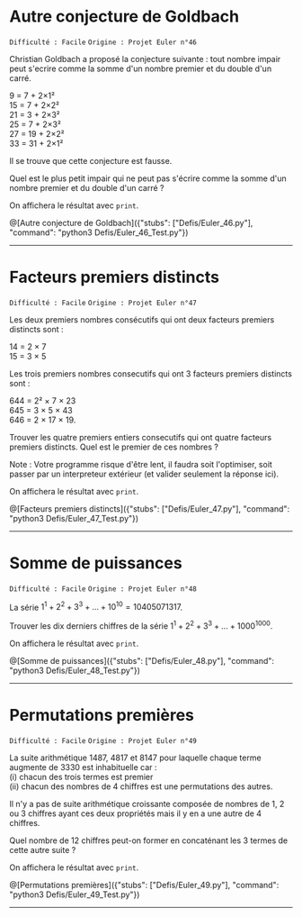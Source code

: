 # Autre conjecture de Goldbach
`Difficulté : Facile`
`Origine : Projet Euler n°46`

Christian Goldbach a proposé la conjecture suivante : tout nombre impair peut s'ecrire comme la somme d'un nombre premier et du double d'un carré.

9 = 7 + 2×1²  
15 = 7 + 2×2²  
21 = 3 + 2×3²  
25 = 7 + 2×3²  
27 = 19 + 2×2²  
33 = 31 + 2×1²  

Il se trouve que cette conjecture est fausse.

Quel est le plus petit impair qui ne peut pas s'écrire comme la somme d'un nombre premier et du double d'un carré ?

On affichera le résultat avec `print`.

@[Autre conjecture de Goldbach]({"stubs": ["Defis/Euler_46.py"], "command": "python3 Defis/Euler_46_Test.py"})

---

# Facteurs premiers distincts
`Difficulté : Facile`
`Origine : Projet Euler n°47`

Les deux premiers nombres consécutifs qui ont deux facteurs premiers distincts sont :

14 = 2 × 7  
15 = 3 × 5  

Les trois premiers nombres consecutifs qui ont 3 facteurs premiers distincts sont :

644 = 2² × 7 × 23  
645 = 3 × 5 × 43  
646 = 2 × 17 × 19.  

Trouver les quatre premiers entiers consecutifs qui ont quatre facteurs premiers distincts. Quel est le premier de ces nombres ?

Note : Votre programme risque d'être lent, il faudra soit l'optimiser, soit passer par un interpreteur extérieur (et valider seulement la réponse ici).

On affichera le résultat avec `print`.

@[Facteurs premiers distincts]({"stubs": ["Defis/Euler_47.py"], "command": "python3 Defis/Euler_47_Test.py"})

---

# Somme de puissances  
`Difficulté : Facile`
`Origine : Projet Euler n°48`

La série $`1^1 + 2^2 + 3^3 + ... + 10^{10 }= 10405071317`$.

Trouver les dix derniers chiffres de la série $`1^1 + 2^2 + 3^3 + ... + 1000^{1000}`$.

On affichera le résultat avec `print`.

@[Somme de puissances]({"stubs": ["Defis/Euler_48.py"], "command": "python3 Defis/Euler_48_Test.py"})

---

# Permutations premières 
`Difficulté : Facile`
`Origine : Projet Euler n°49`

La suite arithmétique 1487, 4817 et 8147 pour laquelle chaque terme augmente de 3330 est inhabituelle car :   
(i) chacun des trois termes est premier  
(ii) chacun des nombres de 4 chiffres est une permutations des autres.

Il n'y a pas de suite arithmétique croissante composée de nombres de 1, 2 ou 3 chiffres ayant ces deux propriétés mais il y en a une autre de 4 chiffres.

Quel nombre de 12 chiffres peut-on former en concaténant les 3 termes de cette autre suite ?

On affichera le résultat avec `print`.

@[Permutations premières]({"stubs": ["Defis/Euler_49.py"], "command": "python3 Defis/Euler_49_Test.py"})

---
